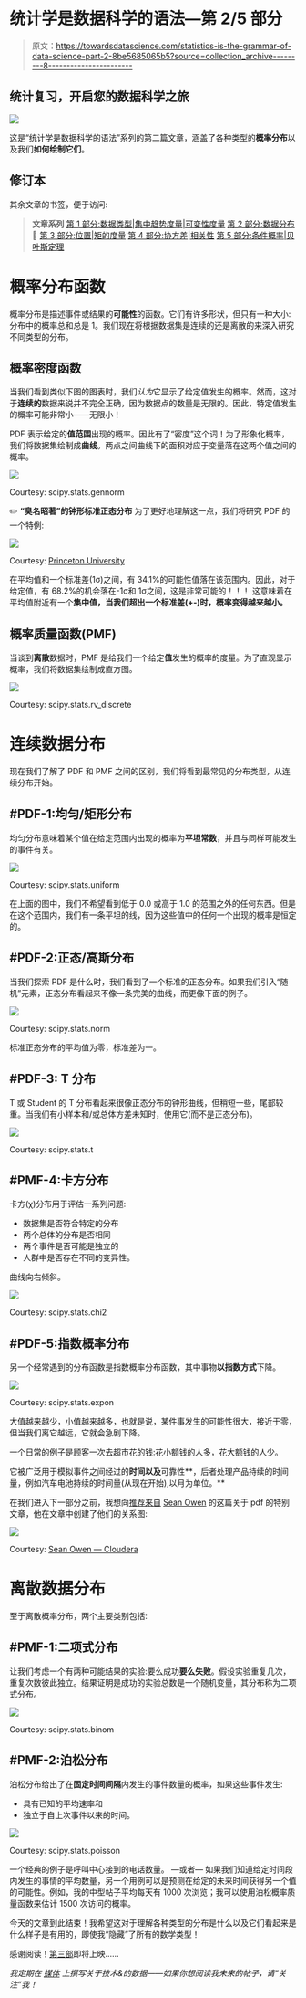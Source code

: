 # 统计学是数据科学的语法—第 2/5 部分

> 原文：<https://towardsdatascience.com/statistics-is-the-grammar-of-data-science-part-2-8be5685065b5?source=collection_archive---------8----------------------->

## 统计复习，开启您的数据科学之旅

![](img/6108b389bfd014126cd9a5d7d10e0f14.png)

这是“统计学是数据科学的语法”系列的第二篇文章，涵盖了各种类型的**概率分布**以及我们**如何绘制它们**。

## 修订本

其余文章的书签，便于访问:

> **文章系列** [第 1 部分:数据类型|集中趋势度量|可变性度量](/statistics-is-the-grammar-of-data-science-part-1-c306cd02e4db)
> [第 2 部分:数据分布](/statistics-is-the-grammar-of-data-science-part-2-8be5685065b5)🚩
> [第 3 部分:位置|矩的度量](/statistics-is-the-grammar-of-data-science-part-3-5-173fdd2e18c3)
> [第 4 部分:协方差|相关性](/statistics-is-the-grammar-of-data-science-part-4-5-e9b1ce651064)
> [第 5 部分:条件概率|贝叶斯定理](/statistics-is-the-grammar-of-data-science-part-5-5-3f6099faad04)

# 概率分布函数

概率分布是描述事件或结果的**可能性**的函数。它们有许多形状，但只有一种大小:分布中的概率总和总是 1。我们现在将根据数据集是连续的还是离散的来深入研究不同类型的分布。

## 概率密度函数

当我们看到类似下图的图表时，我们*认为*它显示了给定值发生的概率。然而，这对于**连续的**数据来说并不完全正确，因为数据点的数量是无限的。因此，特定值发生的概率可能非常小——无限小！

PDF 表示给定的**值范围**出现的概率。因此有了“密度”这个词！为了形象化概率，我们将数据集绘制成**曲线**。两点之间曲线下的面积对应于变量落在这两个值之间的概率。

![](img/a2f9db4ac88e5cbe3fa684706f6f1a77.png)

Courtesy: scipy.stats.gennorm

✏️ **“臭名昭著”的钟形标准正态分布**
为了更好地理解这一点，我们将研究 PDF 的一个特例:

![](img/0513fed518d67c7a8ce6f74892fd75d3.png)

Courtesy: [Princeton University](https://introcs.cs.princeton.edu/java/11gaussian/images/stddev.png)

在平均值和一个标准差(1σ)之间，有 34.1%的可能性值落在该范围内。因此，对于给定值，有 68.2%的机会落在-1σ和 1σ之间，这是非常可能的！！！
这意味着在平均值附近有一个**集中值，当我们超出一个标准差(+-)时，概率变得越来越小。**

## 概率质量函数(PMF)

当谈到**离散**数据时，PMF 是给我们一个给定**值**发生的概率的度量。为了直观显示概率，我们将数据集绘制成直方图。

![](img/129809bf87ba70355c13e011bc50ff23.png)

Courtesy: scipy.stats.rv_discrete

# 连续数据分布

现在我们了解了 PDF 和 PMF 之间的区别，我们将看到最常见的分布类型，从连续分布开始。

## #PDF-1:均匀/矩形分布

均匀分布意味着某个值在给定范围内出现的概率为**平坦常数**，并且与同样可能发生的事件有关。

![](img/e8ecb1e9c484c0ce597dec1b1eaf8c8d.png)

Courtesy: scipy.stats.uniform

在上面的图中，我们不希望看到低于 0.0 或高于 1.0 的范围之外的任何东西。但是在这个范围内，我们有一条平坦的线，因为这些值中的任何一个出现的概率是恒定的。

## #PDF-2:正态/高斯分布

当我们探索 PDF 是什么时，我们看到了一个标准的正态分布。如果我们引入“随机”元素，正态分布看起来不像一条完美的曲线，而更像下面的例子。

![](img/ef911e6583c14f7861fad02ece7152a6.png)

Courtesy: scipy.stats.norm

标准正态分布的平均值为零，标准差为一。

## #PDF-3: T 分布

T 或 Student 的 T 分布看起来很像正态分布的钟形曲线，但稍短一些，尾部较重。当我们有小样本和/或总体方差未知时，使用它(而不是正态分布)。

![](img/611c9a15b95adfdaad4bf7fa7abd738b.png)

Courtesy: scipy.stats.t

## #PMF-4:卡方分布

卡方(χ)分布用于评估一系列问题:

*   数据集是否符合特定的分布
*   两个总体的分布是否相同
*   两个事件是否可能是独立的
*   人群中是否存在不同的变异性。

曲线向右倾斜。

![](img/bfb7b20ec877030a227573c7b6580ad1.png)

Courtesy: scipy.stats.chi2

## #PDF-5:指数概率分布

另一个经常遇到的分布函数是指数概率分布函数，其中事物**以指数方式**下降。

![](img/418c6bedfdf5917801cc085e07c66d02.png)

Courtesy: scipy.stats.expon

大值越来越少，小值越来越多，也就是说，某件事发生的可能性很大，接近于零，但当我们离它越远，它就会急剧下降。

一个日常的例子是顾客一次去超市花的钱:花小额钱的人多，花大额钱的人少。

它被广泛用于模拟事件之间经过的**时间以及**可靠性**，后者处理产品持续的时间量，例如汽车电池持续的时间量(从现在开始),以月为单位。**

在我们进入下一部分之前，我想向[推荐来自](https://blog.cloudera.com/blog/2015/12/common-probability-distributions-the-data-scientists-crib-sheet) [Sean Owen](https://medium.com/u/c145ff55eeea?source=post_page-----8be5685065b5--------------------------------) 的这篇关于 pdf 的特别文章，他在文章中创建了他们的关系图:

![](img/3d61656bb51a28f2a658f8598a34f6c9.png)

Courtesy: [Sean Owen — Cloudera](https://blog.cloudera.com/blog/2015/12/common-probability-distributions-the-data-scientists-crib-sheet)

# 离散数据分布

至于离散概率分布，两个主要类别包括:

## #PMF-1:二项式分布

让我们考虑一个有两种可能结果的实验:要么成功**要么失败**。假设实验重复几次，重复次数彼此独立。结果证明是成功的实验总数是一个随机变量，其分布称为二项式分布。

![](img/25b18b78140dce7b701a2ae75a3fa5c4.png)

Courtesy: scipy.stats.binom

## #PMF-2:泊松分布

泊松分布给出了在**固定时间间隔**内发生的事件数量的概率，如果这些事件发生:

*   具有已知的平均速率和
*   独立于自上次事件以来的时间。

![](img/fbb5616ec33a54efe523a5f877e1ef7a.png)

Courtesy: scipy.stats.poisson

一个经典的例子是呼叫中心接到的电话数量。
—或者—
如果我们知道给定时间段内发生的事情的平均数量，另一个用例可以是预测在给定的未来时间获得另一个值的可能性。例如，我的中型帖子平均每天有 1000 次浏览；我可以使用泊松概率质量函数来估计 1500 次访问的概率。

今天的文章到此结束！我希望这对于理解各种类型的分布是什么以及它们看起来是什么样子是有用的，即使我“隐藏”了所有的数学类型！

感谢阅读！[第三部](/statistics-is-the-grammar-of-data-science-part-3-5-173fdd2e18c3)即将上映……

*我定期在* [*媒体*](https://medium.com/@semika) *上撰写关于技术&的数据——如果你想阅读我未来的帖子，请“关注”我！*